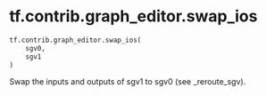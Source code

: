 <div itemscope itemtype="http://developers.google.com/ReferenceObject">
<meta itemprop="name" content="tf.contrib.graph_editor.swap_ios" />
<meta itemprop="path" content="Stable" />
</div>

# tf.contrib.graph_editor.swap_ios

``` python
tf.contrib.graph_editor.swap_ios(
    sgv0,
    sgv1
)
```

Swap the inputs and outputs of sgv1 to sgv0 (see _reroute_sgv).